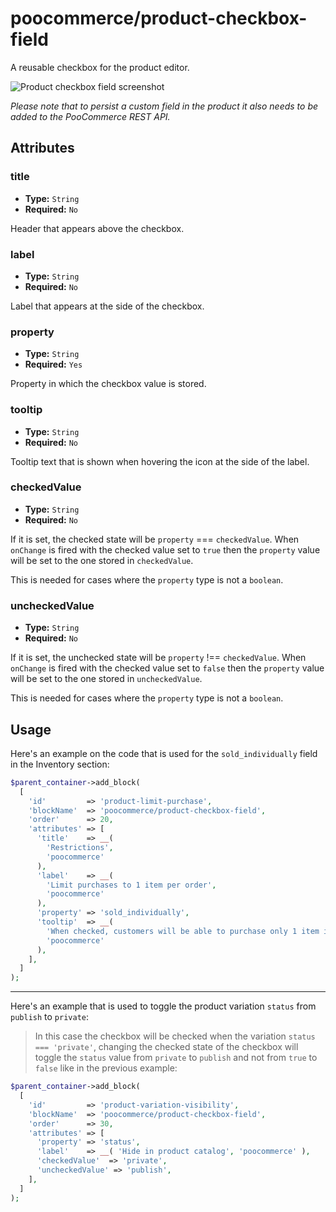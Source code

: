 # poocommerce/product-checkbox-field

A reusable checkbox for the product editor.

![Product checkbox field screenshot](https://poocommerce.files.wordpress.com/2023/09/checkbox.png)

_Please note that to persist a custom field in the product it also needs to be added to the PooCommerce REST API._

## Attributes

### title

-   **Type:** `String`
-   **Required:** `No`

Header that appears above the checkbox.

### label

-   **Type:** `String`
-   **Required:** `No`

Label that appears at the side of the checkbox.

### property

-   **Type:** `String`
-   **Required:** `Yes`

Property in which the checkbox value is stored.

### tooltip

-   **Type:** `String`
-   **Required:** `No`

Tooltip text that is shown when hovering the icon at the side of the label.

### checkedValue

-   **Type:** `String`
-   **Required:** `No`

If it is set, the checked state will be `property` === `checkedValue`. When `onChange` is fired with the checked value set to `true` then the `property` value will be set to the one stored in `checkedValue`.

This is needed for cases where the `property` type is not a `boolean`.

### uncheckedValue

-   **Type:** `String`
-   **Required:** `No`

If it is set, the unchecked state will be `property` !== `checkedValue`. When `onChange` is fired with the checked value set to `false` then the `property` value will be set to the one stored in `uncheckedValue`.

This is needed for cases where the `property` type is not a `boolean`.

## Usage

Here's an example on the code that is used for the `sold_individually` field in the Inventory section:

```php
$parent_container->add_block(
  [
    'id'         => 'product-limit-purchase',
    'blockName'  => 'poocommerce/product-checkbox-field',
    'order'      => 20,
    'attributes' => [
      'title'    => __(
        'Restrictions',
        'poocommerce'
      ),
      'label'    => __(
        'Limit purchases to 1 item per order',
        'poocommerce'
      ),
      'property' => 'sold_individually',
      'tooltip'  => __(
        'When checked, customers will be able to purchase only 1 item in a single order. This is particularly useful for items that have limited quantity, like art or handmade goods.',
        'poocommerce'
      ),
    ],
  ]
);
```

---

Here's an example that is used to toggle the product variation `status` from `publish` to `private`:

> In this case the checkbox will be checked when the variation `status === 'private'`, changing the checked state of the checkbox will toggle the `status` value from `private` to `publish` and not from `true` to `false` like in the previous example:

```php
$parent_container->add_block(
  [
    'id'         => 'product-variation-visibility',
    'blockName'  => 'poocommerce/product-checkbox-field',
    'order'      => 30,
    'attributes' => [
      'property' => 'status',
      'label'    => __( 'Hide in product catalog', 'poocommerce' ),
      'checkedValue'  => 'private',
      'uncheckedValue' => 'publish',
    ],
  ]
);
```
